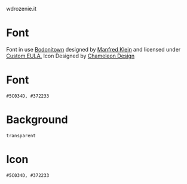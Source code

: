 wdrozenie.it

# Font


Font in use <a target="_blank" href="https://www.fontsquirrel.com/fonts/Bodonitown">Bodonitown</a> designed by
<a target="_blank" href="http://manfred-klein.ina-mar.com/">Manfred Klein</a>
and licensed under
<a target="_blank" href="https://www.fontsquirrel.com/license/Bodonitown">Custom EULA.</a>
  Icon Designed by
  <a target="_blank" href="https://thenounproject.com/Chamedesign">Chameleon Design</a>


# Font

    #5C034D, #372233


# Background
    
    transparent

# Icon
  
    #5C034D, #372233
  
  

